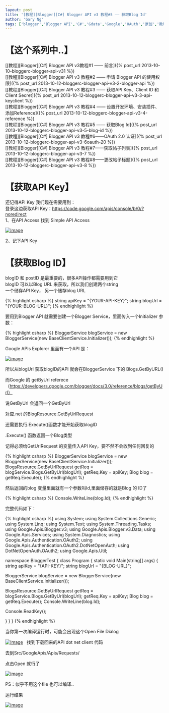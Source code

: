 ```yaml
---
layout: post
title: '[教程][Blogger][C#] Blogger API v3 教程#5 —— 获取Blog Id'
author: 'Gary Ng'
tags: ['blogger','Blogger API','C#','Gdata','Google','OAuth','原创','教程']
---
```


# 【这个系列中..】

[[教程][Blogger][C\#] Blogger API v3教程\#1 ——
前言]({% post_url 2013-10-10-bloggerc-blogger-api-v31 %})  
 [[教程][Blogger][C\#] Blogger API v3 教程\#2 —— 申请 Blogger API
的使用权限]({% post_url 2013-10-12-bloggerc-blogger-api-v3-2-blogger-api %})  
 [[教程][Blogger][C\#] Blogger API v3 教程\#3 —— 获取API Key、Client ID
和 Client
Secret]({% post_url 2013-10-12-bloggerc-blogger-api-v3-3-api-keyclient %})  
 [[教程][Blogger][C\#] Blogger API v3 教程\#4 ——
设置开发环境、安装插件、添加Reference]({% post_url 2013-10-12-bloggerc-blogger-api-v3-4-reference %})  
 [[教程][Blogger][C\#] Blogger API v3 教程\#5 —— 获取Blog
Id]({% post_url 2013-10-12-bloggerc-blogger-api-v3-5-blog-id %})  
 [[教程][Blogger][C\#] Blogger API v3 教程\#6——OAuth 2.0
认证]({% post_url 2013-10-12-bloggerc-blogger-api-v3-6oauth-20 %})  
 [[教程][Blogger][C\#] Blogger API v3
教程\#7——获取帖子列表]({% post_url 2013-10-12-bloggerc-blogger-api-v3-7 %})  
 [[教程][Blogger][C\#] Blogger API v3
教程\#8——更改帖子标题]({% post_url 2013-10-12-bloggerc-blogger-api-v3-8 %})
 
<!-- More -->    

# 【获取API Key】

还记得API Key 我们现在需要用到：  
 登录这边获取API
Key：<https://code.google.com/apis/console/b/0/?noredirect>  
 1、在API Access 找到 Simple API Access  

[![image](http://lh6.ggpht.com/-Bkim7AjL0ic/UldGGxb__WI/AAAAAAAAFCo/3ZEMsKoKyaA/image_thumb%25255B1%25255D.png?imgmax=800 "image")](http://lh6.ggpht.com/-px10YytHTG8/UldGGdkV_vI/AAAAAAAAFCg/NNQ5_debJqE/s1600-h/image%25255B5%25255D.png)  
  
 2、记下API Key  
  

# 【获取Blog ID】

blogID 和 postID 是最重要的，很多API操作都需要用到它  
 blogID 可以以Blog URL 来获取，所以我们创建两个string  
 一个储存API Key， 另一个储存blog URL  

{% highlight csharp %}
string apiKey = "{YOUR-API-KEY}";
string blogUrl = "{YOUR-BLOG-URL}";
{% endhighlight %}

  

要用到Blogger API 就需要创建一个Blogger Service，里面传入一个Initializer
参数：  

{% highlight csharp %}
BloggerService blogService = new BloggerService(new BaseClientService.Initializer()); 
{% endhighlight %}

Google APIs Explorer 里面有一个API 是：

[![image](http://lh5.ggpht.com/-wvOEHV7qd7s/UldGIH4x8PI/AAAAAAAAFC4/BuHaNe_2-yk/image_thumb%25255B2%25255D.png?imgmax=800 "image")](http://lh4.ggpht.com/-8LlV5my2VFM/UldGHjgCVnI/AAAAAAAAFCw/iAJUR1foB5Y/s1600-h/image%25255B8%25255D.png)

所以从blogUrl 获取blogID的API 就会在BloggerService 下的 Blogs.GetByURL()

而Google 的 getByUrl referece（https://developers.google.com/blogger/docs/3.0/reference/blogs/getByUrl）

说GetByUrl 会返回一个GetByUrl

对应.net 的BlogResource.GetByUrlRequest

还需要执行.Execute()函数才能开始获取blogID

.Execute() 函数返回一个Blog类型

记得必须给GetUrlRequest 的变量传入API Key，要不然不会收到任何回复的

{% highlight csharp %}
BloggerService blogService = new BloggerService(new BaseClientService.Initializer());
BlogsResource.GetByUrlRequest getReq = blogService.Blogs.GetByUrl(blogUrl);
getReq.Key = apiKey;
Blog blog = getReq.Execute();
{% endhighlight %}

然后返回的blog 变量里面就有一个参数叫Id,里面储存的就是Blog 的 ID了

{% highlight csharp %}
Console.WriteLine(blog.Id);
{% endhighlight %}

完整代码如下：

{% highlight csharp %}
using System;
using System.Collections.Generic;
using System.Linq;
using System.Text;
using System.Threading.Tasks;
using Google.Apis.Blogger.v3;
using Google.Apis.Blogger.v3.Data;
using Google.Apis.Services;
using System.Diagnostics;
using Google.Apis.Authentication.OAuth2;
using Google.Apis.Authentication.OAuth2.DotNetOpenAuth;
using DotNetOpenAuth.OAuth2;
using Google.Apis.Util;

namespace BloggerTest
{
 class Program
 {
  static void Main(string[] args)
  {
   string apiKey = "{API-KEY}";
   string blogUrl = "{BLOG-URL}";

   BloggerService blogService = new BloggerService(new BaseClientService.Initializer());

   BlogsResource.GetByUrlRequest getReq = blogService.Blogs.GetByUrl(blogUrl);
   getReq.Key = apiKey;
   Blog blog = getReq.Execute();
   Console.WriteLine(blog.Id);

   Console.ReadKey();

  }
 }
}
{% endhighlight %}


当你第一次编译运行时，可能会出现这个Open File Dialog

[![image](http://lh3.ggpht.com/-KPeaOlQPQM8/UldjN6eAocI/AAAAAAAAFEM/ESlR7jnOwX4/image_thumb%25255B5%25255D.png?imgmax=800 "image")](http://lh3.ggpht.com/-GGz3DpJy_FM/UldjM-1gohI/AAAAAAAAFEE/wefFMUWd4_U/s1600-h/image%25255B17%25255D.png)
 
找到下载回来的API dot net client 代码

去到Src/GoogleApis/Apis/Requests/

点击Open 就行了

[![image](http://lh5.ggpht.com/-2xXB873hDsU/UldjPER5nbI/AAAAAAAAFEc/HJnxwM3NuYk/image_thumb%25255B7%25255D.png?imgmax=800 "image")](http://lh3.ggpht.com/-p7IlwKa85Do/UldjOQYW1MI/AAAAAAAAFEU/FsticVJY-y0/s1600-h/image%25255B23%25255D.png)


PS：似乎不用这个file 也可以编译..

运行结果

[![image](http://lh4.ggpht.com/-OGyaTtd-HwE/UldjQfgrPgI/AAAAAAAAFEs/wpQx3vr1fFE/image_thumb%25255B8%25255D.png?imgmax=800 "image")](http://lh6.ggpht.com/-lwgNkv-OkUE/UldjPvMk2EI/AAAAAAAAFEk/LAtGfIAH_9A/s1600-h/image%25255B26%25255D.png)
